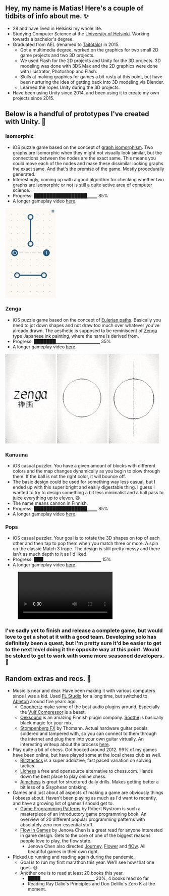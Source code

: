 ## Hey, my name is Matias! Here's a couple of tidbits of info about me. ✨
* 28 and have lived in Helsinki my whole life.
* Studying Computer Science at the [University of Helsinki](https://www.helsinki.fi/en). Working towards a bachelor's degree.
* Graduated from AEL (renamed to [Taitotalo](https://www.taitotalo.fi)) in 2015.
  * Got a multimedia degree, worked on the graphics for two small 2D game projects and two 3D projects.
  * We used Flash for the 2D projects and Unity for the 3D projects. 3D modeling was done with 3DS Max and the 2D graphics were done with Illustrator, Photoshop and Flash.
  * Skills at making graphics for games a bit rusty at this point, but have been nurturing the idea of getting back into 3D modeling via Blender.
  * Learned the ropes Unity during the 3D projects.
* Have been using Unity since 2014, and been using it to create my own projects since 2015.

## Below is a handful of prototypes I've created with Unity. 👾

### Isomorphic
* iOS puzzle game based on the concept of [graph isomorphism](https://en.wikipedia.org/wiki/Graph_isomorphism). Two graphs are isomorphic when they might not visually look similar, but the connections between the nodes are the exact same. This means you could move each of the nodes and make these dissimilar looking graphs the exact same. And that's the premise of the game. Mostly procedurally generated.
* Interestingly, coming up with a good algorithm for checking whether two graphs are isomorphic or not is still a quite active area of computer science.
* Progress: █████████████████▁▁▁ 85%
* A longer gameplay video [here](testurl).

![Solving the first level.](https://raw.githubusercontent.com/enkomat/enkomat.github.io/master/gifs/IsomorphicLoop1.gif "Solving the first level.")

### Zenga
* iOS puzzle game based on the concept of [Eulerian paths](https://en.wikipedia.org/wiki/Eulerian_path). Basically you need to jot down shapes and not draw too much over whatever you've already drawn. The aesthetic is supposed to be reminiscent of [Zenga](https://en.wikipedia.org/wiki/Zenga) type Japanese ink painting, where the name is derived from.
* Progress: ███████▁▁▁▁▁▁▁▁▁▁▁▁▁ 35%
* A longer gameplay video [here](testurl).

![Title screen.](https://raw.githubusercontent.com/enkomat/enkomat.github.io/master/gifs/ZengaLoop2.gif "Title screen.")
![Solving the first level.](https://raw.githubusercontent.com/enkomat/enkomat.github.io/master/gifs/ZengaLoop1.gif "Solving the first level.")
![Solving the fourth level.](https://raw.githubusercontent.com/enkomat/enkomat.github.io/master/gifs/ZengaLoop4.gif "Solving the fourth level.")

### Kanuuna
* iOS casual puzzler. You have a given amount of blocks with different colors and the map changes dynamically as you begin to plow through them. If the ball is not the right color, it will bounce off.
* The basic design could be used for something way less casual, but I ended up with this super bright and easily digestable thing. I guess I wanted to try to design something a bit less minimalist and a hall pass to juice everything up to eleven. 😄
* The name means cannon in Finnish.
* Progress: █████████████████▁▁▁ 85%
* A longer gameplay video [here](testurl).

### Pops
* iOS casual puzzler. Your goal is to rotate the 3D shapes on top of each other and then tap to pop them when you match three or more. A spin on the classic Match 3 trope. The design is still pretty messy and there isn't as much depth to it as I'd liked.
* Progress: ███▁▁▁▁▁▁▁▁▁▁▁▁▁▁▁▁▁ 15%
* A longer gameplay video [here](testurl).

<figure class="video_container">
  <video controls="true" allowfullscreen="true">
    <source src="https://github.com/enkomat/enkomat.github.io/blob/master/videos/Pops2.mp4" type="video/mp4">
  </video>
</figure>

### I've sadly yet to finish and release a complete game, but would love to get a shot at it with a good team. Developing solo has definitely been a quest, but I'm pretty sure it'd be easier to get to the next level doing it the opposite way at this point. Would be stoked to get to work with some more seasoned developers. 🦾

## Random extras and recs. 👀
* Music is near and dear. Have been making it with various computers since I was a kid. Used [FL Studio](https://www.image-line.com) for a long time, but switched to [Ableton](https://www.ableton.com) around five years ago.
  * [Goodhertz](https://goodhertz.co) make some of the best audio plugins around. Especially the [Vulf Compressor](https://goodhertz.co/vulf-comp/) is a beast.
  * [Oeksound](https://oeksound.com/) is an amazing Finnish plugin company. [Soothe](https://oeksound.com/plugins/soothe2/) is basically black magic for your mix.
  * [Stompenberg FX](https://www.thomann.de/gb/stompenberg_devices.html) by Thomann. Actual hardware guitar pedals soldered and tampered with, so you can connect to them through the internet and plug them into your own guitar virtually. An interesting writeup about the process [here](https://www.thomann.de/blog/en/stompenberg-effects/).
* Play quite a bit of chess. Got hooked around 2012. 99% of my games have been online, but have played some at the local chess club as well.
  * [Blitztactics](https://blitztactics.com) is a super addictive, fast paced variation on solving tactics.
  * [Lichess](https://lichess.org) a free and opensource alternative to chess.com. Hands down the best place to play online chess.
  * [Aimchess](https://aimchess.com) is great for structured daily drills. Makes getting better a bit less of a Sisyphean ontaking.
* Games and just about all aspects of making a game are obviously things I obsess about. Haven't been playing as much as I'd want to recently, and have a growing list of games I should get to.
  * [Game Programming Patterns](https://gameprogrammingpatterns.com) by Robert Nystrom is such a masterpiece of an introductory game programming book. An overview of 20 different popular programming patterns with absolutely zero non-essential stuff.
  * [Flow in Games](http://jenovachen.info/abstract) by Jenova Chen is a great read for anyone interested in game design. Gets to the core of one of the biggest reasons people love to play, the flow state.
    * Jenova Chen also directed [Journey](https://store.steampowered.com/app/638230/Journey/), [Flower](https://store.steampowered.com/app/966330/Flower/) and [flOw](https://en.wikipedia.org/wiki/Flow_(video_game)). All beautiful games in their own right.
* Picked up running and reading again during the pandemic.
   * Goal is to run my first marathon this year. We'll see how that one goes. 😅
   * Another one is to read at least 20 books this year.
     * ████▁▁▁▁▁▁▁▁▁▁▁▁▁▁▁▁ 20%, 4 books read so far
     * Reading Ray Dalio's Principles and Don Delillo's Zero K at the moment.
